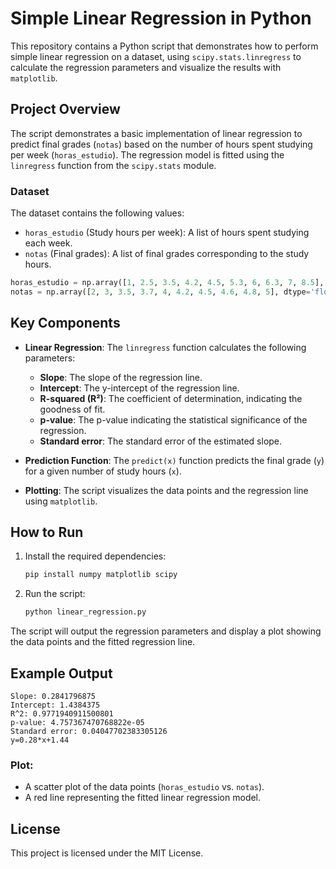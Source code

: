 # Simple Linear Regression in Python

This repository contains a Python script that demonstrates how to perform simple linear regression on a dataset, using `scipy.stats.linregress` to calculate the regression parameters and visualize the results with `matplotlib`.

## Project Overview

The script demonstrates a basic implementation of linear regression to predict final grades (`notas`) based on the number of hours spent studying per week (`horas_estudio`). The regression model is fitted using the `linregress` function from the `scipy.stats` module.

### Dataset

The dataset contains the following values:

- `horas_estudio` (Study hours per week): A list of hours spent studying each week.
- `notas` (Final grades): A list of final grades corresponding to the study hours.

```python
horas_estudio = np.array([1, 2.5, 3.5, 4.2, 4.5, 5.3, 6, 6.3, 7, 8.5], dtype='float16')
notas = np.array([2, 3, 3.5, 3.7, 4, 4.2, 4.5, 4.6, 4.8, 5], dtype='float16')
```

## Key Components

- **Linear Regression**: The `linregress` function calculates the following parameters:
  - **Slope**: The slope of the regression line.
  - **Intercept**: The y-intercept of the regression line.
  - **R-squared (R²)**: The coefficient of determination, indicating the goodness of fit.
  - **p-value**: The p-value indicating the statistical significance of the regression.
  - **Standard error**: The standard error of the estimated slope.

- **Prediction Function**: The `predict(x)` function predicts the final grade (`y`) for a given number of study hours (`x`).

- **Plotting**: The script visualizes the data points and the regression line using `matplotlib`.

## How to Run

1. Install the required dependencies:
   ```bash
   pip install numpy matplotlib scipy
   ```

2. Run the script:
   ```bash
   python linear_regression.py
   ```

The script will output the regression parameters and display a plot showing the data points and the fitted regression line.

## Example Output

```
Slope: 0.2841796875
Intercept: 1.4384375
R^2: 0.9771940911500801
p-value: 4.757367470768822e-05
Standard error: 0.04047702383305126
y=0.28*x+1.44
```

### Plot:

- A scatter plot of the data points (`horas_estudio` vs. `notas`).
- A red line representing the fitted linear regression model.

## License

This project is licensed under the MIT License.

